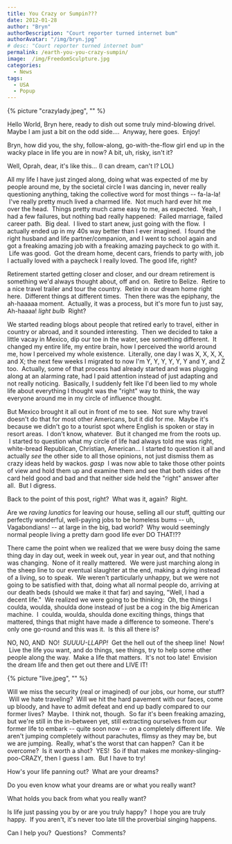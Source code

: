```yaml
---
title: You Crazy or Sumpin???
date: 2012-01-28
author: "Bryn"
authorDescription: "Court reporter turned internet bum"
authorAvatar: "/img/bryn.jpg"
# desc: "Court reporter turned internet bum"
permalink: /earth-you-you-crazy-sumpin/
image:  /img/FreedomSculpture.jpg
categories:
  - News
tags:
  - USA
  - Popup
---
```

{% picture "crazylady.jpeg", "" %}

Hello World, Bryn here, ready to dish out some truly mind-blowing drivel. Maybe I am just a bit on the odd side....  Anyway, here goes.  Enjoy!

Bryn, how did you, the shy, follow-along, go-with-the-flow girl end up in the wacky place in life you are in now? A bit, uh, risky, isn't it?

Well, Oprah, dear, it's like this... (I can dream, can't I? LOL)

All my life I have just zinged along, doing what was expected of me by people around me, by the societal circle I was dancing in, never really questioning anything, taking the collective word for most things -- fa-la-la!  I've really pretty much lived a charmed life.  Not much hard ever hit me over the head.  Things pretty much came easy to me, as expected.  Yeah, I had a few failures, but nothing bad really happened:  Failed marriage, failed career path.  Big deal.  I lived to start anew, just going with the flow.  I actually ended up in my 40s way better than I ever imagined.  I found the right husband and life partner/companion, and I went to school again and got a freaking amazing job with a freaking amazing paycheck to go with it.  Life was good.  Got the dream home, decent cars, friends to party with, job I actually loved with a paycheck I really loved. The good life, right?

Retirement started getting closer and closer, and our dream retirement is something we'd always thought about, off and on.  Retire to Belize.  Retire to a nice travel trailer and tour the country.  Retire in our dream home right here.  Different things at different times.  Then there was the epiphany, the ah-haaaaa moment.  Actually, it was a process, but it's more fun to just say, Ah-haaaa! *light bulb*  Right?

We started reading blogs about people that retired early to travel, either in country or abroad, and it sounded interesting.  Then we decided to take a little vacay in Mexico, dip our toe in the water, see something different.  It changed my entire life, my entire brain, how I perceived the world around me, how I perceived my whole existence.  Literally, one day I was X, X, X, X, and X; the next few weeks I migrated to now I'm Y, Y, Y, Y, Y, Y and Y, and Z too.  Actually, some of that process had already started and was plugging along at an alarming rate, had I paid attention instead of just adapting and not really noticing.  Basically, I suddenly felt like I'd been lied to my whole life about everything I thought was the "right" way to think, the way everyone around me in my circle of influence thought.

But Mexico brought it all out in front of me to see.  Not sure why travel doesn't do that for most other Americans, but it did for me.  Maybe it's because we didn't go to a tourist spot where English is spoken or stay in resort areas.  I don't know, whatever.  But it changed me from the roots up.  I started to question what my circle of life had always told me was right, white-bread Republican, Christian, American... I started to question it all and actually *see* the other side to all those opinions, not just dismiss them as crazy ideas held by wackos. *gasp*  I was now able to take those other points of view and hold them up and examine them and see that both sides of the card held good and bad and that neither side held the "right" answer after all.  But I digress.

Back to the point of this post, right?  What was it, again?  Right.

Are we *raving lunatics* for leaving our house, selling all our stuff, quitting our perfectly wonderful, well-paying jobs to be homeless bums -- uh, Vagabondians! -- at large in the big, bad world?  Why would seemingly normal people living a pretty darn good life ever DO THAT!??

There came the point when we realized that we were busy doing the same thing day in day out, week in week out, year in year out, and that nothing was changing.  None of it really mattered.  We were just marching along in the sheep line to our eventual slaughter at the end, making a dying instead of a living, so to speak.  We weren't particularly unhappy, but we were not going to be satisfied with that, doing what all normal people do, arriving at our death beds (should we make it that far) and saying, "Well, I had a decent life."  We realized we were going to be thinking:  Oh, the things I coulda, woulda, shoulda done instead of just be a cog in the big American machine.  I  coulda, woulda, shoulda done exciting things, things that mattered, things that might have made a difference to someone. There's only one go-round and this was it.  Is this all there is?

NO, NO, AND  NO!  *SUUUU-LLAPP!*  Get the hell out of the sheep line!  Now!  Live the life you want, and do things, see things, try to help some other people along the way.  Make a life that matters.  It's not too late!  Envision the dream life and then get out there and LIVE IT!

{% picture "live.jpeg", "" %}

Will we miss the security (real or imagined) of our jobs, our home, our stuff?  Will we hate traveling?  Will we hit the hard pavement with our faces, come up bloody, and have to admit defeat and end up badly compared to our former lives?  Maybe.  I think not, though.  So far it's been freaking amazing, but we're still in the in-between yet, still extracting ourselves from our former life to embark -- quite soon now -- on a completely different life.  We aren't jumping completely without parachutes, flimsy as they may be, but we are jumping.  Really, what's the worst that can happen?  Can it be overcome?  Is it worth a shot?  YES!  So if that makes me monkey-slinging-poo-CRAZY, then I guess I am.  But I have to try!

How's your life panning out?  What are your dreams?

Do you even know what your dreams are or what you really want?

What holds you back from what you really want?

Is life just passing you by or are you truly happy?  I hope you are truly happy.  If you aren't, it's never too late till the proverbial singing happens.

Can I help you?  Questions?   Comments?
